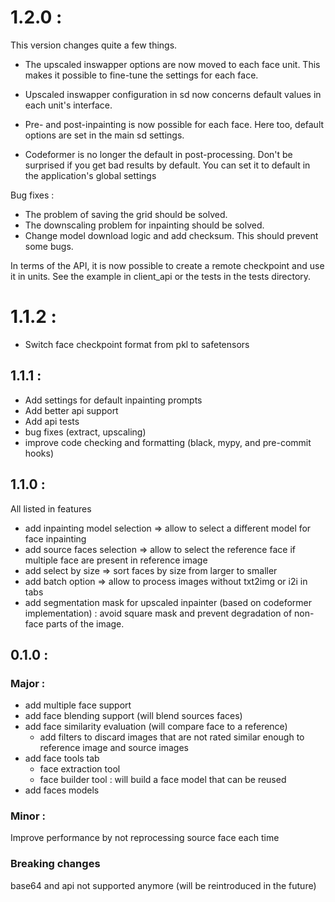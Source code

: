 # 1.2.0 :

This version changes quite a few things.

+ The upscaled inswapper options are now moved to each face unit. This makes it possible to fine-tune the settings for each face.

+ Upscaled inswapper configuration in sd now concerns default values in each unit's interface.

+ Pre- and post-inpainting is now possible for each face. Here too, default options are set in the main sd settings.

+ Codeformer is no longer the default in post-processing. Don't be surprised if you get bad results by default. You can set it to default in the application's global settings

Bug fixes :

+ The problem of saving the grid should be solved.
+ The downscaling problem for inpainting should be solved.
+ Change model download logic and add checksum. This should prevent some bugs.

In terms of the API, it is now possible to create a remote checkpoint and use it in units. See the example in client_api or the tests in the tests directory.

# 1.1.2 :

+ Switch face checkpoint format from pkl to safetensors

## 1.1.1 :

+ Add settings for default inpainting prompts
+ Add better api support
+ Add api tests
+ bug fixes (extract, upscaling)
+ improve code checking and formatting (black, mypy, and pre-commit hooks)


## 1.1.0 :

All listed in features

+ add inpainting model selection => allow to select a different model for face inpainting
+ add source faces selection => allow to select the reference face if multiple face are present in reference image
+ add select by size => sort faces by size from larger to smaller
+ add batch option => allow to process images without txt2img or i2i in tabs
+ add segmentation mask for upscaled inpainter (based on codeformer implementation) : avoid square mask and prevent degradation of non-face parts of the image.

## 0.1.0 :

### Major :
+ add multiple face support
+ add face blending support (will blend sources faces)
+ add face similarity evaluation (will compare face to a reference)
    + add filters to discard images that are not rated similar enough to reference image and source images
+ add face tools tab
    + face extraction tool
    + face builder tool : will build a face model that can be reused
+ add faces models

### Minor :

Improve performance by not reprocessing source face each time

### Breaking changes

base64 and api not supported anymore (will be reintroduced in the future)